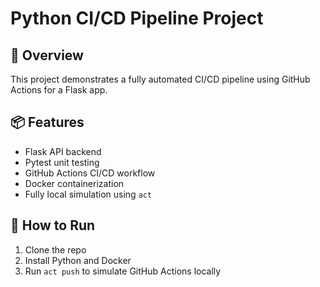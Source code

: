 # Python CI/CD Pipeline Project

## 🚀 Overview
This project demonstrates a fully automated CI/CD pipeline using GitHub Actions for a Flask app.

## 📦 Features
- Flask API backend
- Pytest unit testing
- GitHub Actions CI/CD workflow
- Docker containerization
- Fully local simulation using `act`

## 🔧 How to Run
1. Clone the repo
2. Install Python and Docker
3. Run `act push` to simulate GitHub Actions locally
